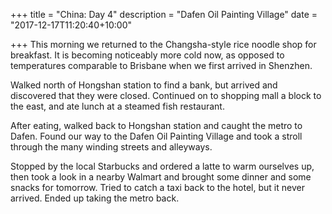 +++
title = "China: Day 4"
description = "Dafen Oil Painting Village"
date = "2017-12-17T11:20:40+10:00"

+++
This morning we returned to the Changsha-style rice noodle shop for breakfast. It is becoming noticeably more cold now, as opposed to temperatures comparable to Brisbane when we first arrived in Shenzhen.

Walked north of Hongshan station to find a bank, but arrived and discovered that they were closed. Continued on to shopping mall a block to the east, and ate lunch at a steamed fish restaurant.

After eating, walked back to Hongshan station and caught the metro to Dafen. Found our way to the Dafen Oil Painting Village and took a stroll through the many winding streets and alleyways.

Stopped by the local Starbucks and ordered a latte to warm ourselves up, then took a look in a nearby Walmart and brought some dinner and some snacks for tomorrow. Tried to catch a taxi back to the hotel, but it never arrived. Ended up taking the metro back.
